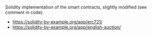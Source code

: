Solidity implementation of the smart contracts, slightly modified (see comment in code).

- https://solidity-by-example.org/app/erc721/
- https://solidity-by-example.org/app/english-auction/
